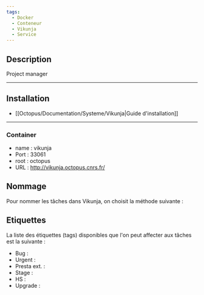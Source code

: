 ```yaml
---
tags:
  - Docker
  - Conteneur
  - Vikunja
  - Service
---
```


## Description
Project manager

---
## Installation
- [[Octopus/Documentation/Systeme/Vikunja|Guide d'installation]]
 
---
### Container
- name : vikunja
- Port : 33061
- root : octopus
- URL : http://vikunja.octopus.cnrs.fr/


## Nommage
Pour nommer les tâches dans Vikunja, on choisit la méthode suivante : 


## Etiquettes
La liste des étiquettes (tags) disponibles que l'on peut affecter aux tâches est la suivante :
- Bug : 
- Urgent : 
- Presta ext. : 
- Stage : 
- HS : 
- Upgrade : 